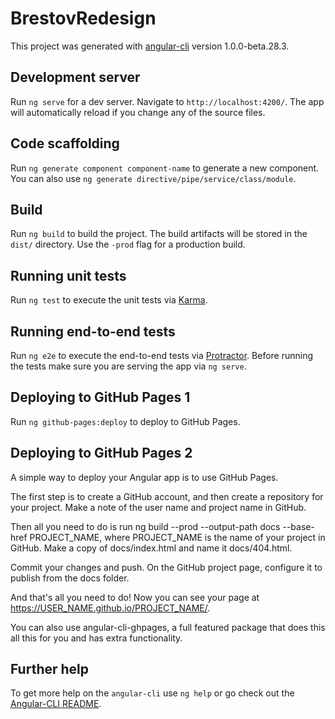 # BrestovRedesign

This project was generated with [angular-cli](https://github.com/angular/angular-cli) version 1.0.0-beta.28.3.

## Development server
Run `ng serve` for a dev server. Navigate to `http://localhost:4200/`. The app will automatically reload if you change any of the source files.

## Code scaffolding

Run `ng generate component component-name` to generate a new component. You can also use `ng generate directive/pipe/service/class/module`.

## Build

Run `ng build` to build the project. The build artifacts will be stored in the `dist/` directory. Use the `-prod` flag for a production build.

## Running unit tests

Run `ng test` to execute the unit tests via [Karma](https://karma-runner.github.io).

## Running end-to-end tests

Run `ng e2e` to execute the end-to-end tests via [Protractor](http://www.protractortest.org/).
Before running the tests make sure you are serving the app via `ng serve`.

## Deploying to GitHub Pages 1

Run `ng github-pages:deploy` to deploy to GitHub Pages.

## Deploying to GitHub Pages 2
A simple way to deploy your Angular app is to use GitHub Pages.

The first step is to create a GitHub account, and then create a repository for your project. Make a note of the user name and project name in GitHub.

Then all you need to do is run ng build --prod --output-path docs --base-href PROJECT_NAME, where PROJECT_NAME is the name of your project in GitHub. Make a copy of docs/index.html and name it docs/404.html.

Commit your changes and push. On the GitHub project page, configure it to publish from the docs folder.

And that's all you need to do! Now you can see your page at https://USER_NAME.github.io/PROJECT_NAME/.

You can also use angular-cli-ghpages, a full featured package that does this all this for you and has extra functionality.

## Further help

To get more help on the `angular-cli` use `ng help` or go check out the [Angular-CLI README](https://github.com/angular/angular-cli/blob/master/README.md).
